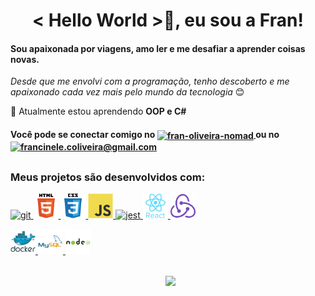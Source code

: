 ##
<div>
  <h1 align="center"> < Hello World >👋, eu sou a Fran!</h1>
  <h4 align="left">Sou apaixonada por viagens, amo ler e me desafiar a aprender coisas novas.</h4>
  <p><i>Desde que me envolvi com a programação, tenho descoberto e me apaixonado cada vez mais pelo mundo da tecnologia </i> 😊</p>

  <p>🌱 Atualmente estou aprendendo <b>OOP e C#</b></p>

  <h4 align="left">
     Você pode se conectar comigo no  
    <a href="https://linkedin.com/in/fran-oliveira-nomad" target="blank"><img align="center" src="https://img.shields.io/badge/LinkedIn-0077B5?style=for-the-badge&logo=linkedin&logoColor=white" alt="fran-oliveira-nomad" />
    </a> 
    ou no  
    <a href="mailto:francinele.coliveira@gmail.com" target="blank"><img align="center" src="https://img.shields.io/badge/Gmail-D14836?style=for-the-badge&logo=gmail&logoColor=white" alt="francinele.coliveira@gmail.com" /></a>
  </h4>
</div>
  
  ##
  
<div>
  <h3 align="left">Meus projetos são desenvolvidos com:</h3>
  <p align="left">
    <a href="https://git-scm.com/" target="_blank" rel="noreferrer"> 
      <img src="https://www.vectorlogo.zone/logos/git-scm/git-scm-icon.svg" alt="git" width="40" height="40"/> 
    </a>
    <a href="https://www.w3.org/html/" target="_blank" rel="noreferrer"> 
      <img src="https://raw.githubusercontent.com/devicons/devicon/master/icons/html5/html5-original-wordmark.svg" alt="html5" width="40" height="40"/> 
    </a>
    <a href="https://www.w3schools.com/css/" target="_blank" rel="noreferrer"> 
      <img src="https://raw.githubusercontent.com/devicons/devicon/master/icons/css3/css3-original-wordmark.svg" alt="css3" width="40" height="40"/> 
    </a>
    <a href="https://developer.mozilla.org/en-US/docs/Web/JavaScript" target="_blank" rel="noreferrer"> 
      <img src="https://raw.githubusercontent.com/devicons/devicon/master/icons/javascript/javascript-original.svg" alt="javascript" width="40" height="40"/> 
    </a> 
    <a href="https://jestjs.io" target="_blank" rel="noreferrer"> 
      <img src="https://www.vectorlogo.zone/logos/jestjsio/jestjsio-icon.svg" alt="jest" width="40" height="40"/> 
    </a>
    <a href="https://reactjs.org/" target="_blank" rel="noreferrer"> 
      <img src="https://raw.githubusercontent.com/devicons/devicon/master/icons/react/react-original-wordmark.svg" alt="react" width="40" height="40"/> 
    </a>
    <a href="https://redux.js.org" target="_blank" rel="noreferrer"> 
      <img src="https://raw.githubusercontent.com/devicons/devicon/master/icons/redux/redux-original.svg" alt="redux" width="40" height="40"/> 
    </a> 
  </p>
   <p> 
     <a href="https://www.docker.com/" target="_blank" rel="noreferrer"> 
       <img src="https://raw.githubusercontent.com/devicons/devicon/master/icons/docker/docker-original-wordmark.svg" alt="docker" width="40" height="40"/> 
     </a>    
    <a href="https://www.mysql.com/" target="_blank" rel="noreferrer"> 
      <img src="https://raw.githubusercontent.com/devicons/devicon/master/icons/mysql/mysql-original-wordmark.svg" alt="mysql" width="40" height="40"/> 
     </a> 
    <a href="https://nodejs.org" target="_blank" rel="noreferrer"> 
      <img src="https://raw.githubusercontent.com/devicons/devicon/master/icons/nodejs/nodejs-original-wordmark.svg" alt="nodejs" width="40" height="40"/> 
     </a> 
  </p>
</div>
  
  ##
  
<p align="center">&nbsp;
  <img align="center" height=180em src="https://github-readme-stats.vercel.app/api?username=fran-c-oliveira&show_icons=true&theme=material-palenight&locale=pt-br&include_all_commits=true&include_private=true&hide_title=true alt="fran-c-oliveira" />
</p>
